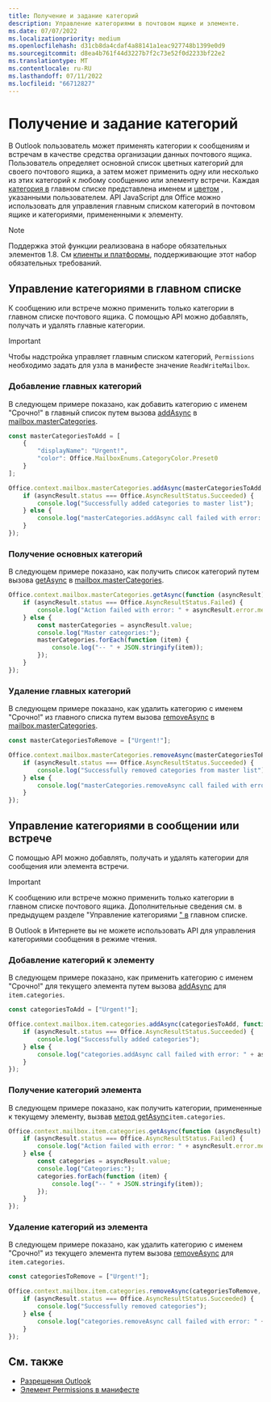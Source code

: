 ```yaml
---
title: Получение и задание категорий
description: Управление категориями в почтовом ящике и элементе.
ms.date: 07/07/2022
ms.localizationpriority: medium
ms.openlocfilehash: d31cb8da4cdaf4a88141a1eac927748b1399e0d9
ms.sourcegitcommit: d8ea4b761f44d3227b7f2c73e52f0d2233bf22e2
ms.translationtype: MT
ms.contentlocale: ru-RU
ms.lasthandoff: 07/11/2022
ms.locfileid: "66712827"
---
```

# <a name="get-and-set-categories"></a>Получение и задание категорий

В Outlook пользователь может применять категории к сообщениям и встречам в качестве средства организации данных почтового ящика. Пользователь определяет основной список цветных категорий для своего почтового ящика, а затем может применить одну или несколько из этих категорий к любому сообщению или элементу встречи. Каждая [категория в](/javascript/api/outlook/office.categorydetails) главном списке представлена именем и [цветом](/javascript/api/outlook/office.mailboxenums.categorycolor) , указанными пользователем. API JavaScript для Office можно использовать для управления главным списком категорий в почтовом ящике и категориями, примененными к элементу.

> [!NOTE]
> Поддержка этой функции реализована в наборе обязательных элементов 1.8. См [клиенты и платформы](/javascript/api/requirement-sets/outlook/outlook-api-requirement-sets#requirement-sets-supported-by-exchange-servers-and-outlook-clients), поддерживающие этот набор обязательных требований.

## <a name="manage-categories-in-the-master-list"></a>Управление категориями в главном списке

К сообщению или встрече можно применить только категории в главном списке почтового ящика. С помощью API можно добавлять, получать и удалять главные категории.

> [!IMPORTANT]
> Чтобы надстройка управляет главным списком категорий, `Permissions` необходимо задать для узла в манифесте значение `ReadWriteMailbox`.

### <a name="add-master-categories"></a>Добавление главных категорий

В следующем примере показано, как добавить категорию с именем "Срочно!" в главный список путем вызова [addAsync](/javascript/api/outlook/office.mastercategories#outlook-office-mastercategories-addasync-member(1)) в [mailbox.masterCategories](/javascript/api/outlook/office.mailbox#outlook-office-mailbox-mastercategories-member).

```js
const masterCategoriesToAdd = [
    {
        "displayName": "Urgent!",
        "color": Office.MailboxEnums.CategoryColor.Preset0
    }
];

Office.context.mailbox.masterCategories.addAsync(masterCategoriesToAdd, function (asyncResult) {
    if (asyncResult.status === Office.AsyncResultStatus.Succeeded) {
        console.log("Successfully added categories to master list");
    } else {
        console.log("masterCategories.addAsync call failed with error: " + asyncResult.error.message);
    }
});
```

### <a name="get-master-categories"></a>Получение основных категорий

В следующем примере показано, как получить список категорий путем вызова [getAsync](/javascript/api/outlook/office.mastercategories#outlook-office-mastercategories-getasync-member(1)) в [mailbox.masterCategories](/javascript/api/outlook/office.mailbox#outlook-office-mailbox-mastercategories-member).

```js
Office.context.mailbox.masterCategories.getAsync(function (asyncResult) {
    if (asyncResult.status === Office.AsyncResultStatus.Failed) {
        console.log("Action failed with error: " + asyncResult.error.message);
    } else {
        const masterCategories = asyncResult.value;
        console.log("Master categories:");
        masterCategories.forEach(function (item) {
            console.log("-- " + JSON.stringify(item));
        });
    }
});
```

### <a name="remove-master-categories"></a>Удаление главных категорий

В следующем примере показано, как удалить категорию с именем "Срочно!" из главного списка путем вызова [removeAsync](/javascript/api/outlook/office.mastercategories#outlook-office-mastercategories-removeasync-member(1)) в [mailbox.masterCategories](/javascript/api/outlook/office.mailbox#outlook-office-mailbox-mastercategories-member).

```js
const masterCategoriesToRemove = ["Urgent!"];

Office.context.mailbox.masterCategories.removeAsync(masterCategoriesToRemove, function (asyncResult) {
    if (asyncResult.status === Office.AsyncResultStatus.Succeeded) {
        console.log("Successfully removed categories from master list");
    } else {
        console.log("masterCategories.removeAsync call failed with error: " + asyncResult.error.message);
    }
});
```

## <a name="manage-categories-on-a-message-or-appointment"></a>Управление категориями в сообщении или встрече

С помощью API можно добавлять, получать и удалять категории для сообщения или элемента встречи.

> [!IMPORTANT]
> К сообщению или встрече можно применить только категории в главном списке почтового ящика. Дополнительные сведения см. в предыдущем разделе "Управление категориями [" в](#manage-categories-in-the-master-list) главном списке.
>
> В Outlook в Интернете вы не можете использовать API для управления категориями сообщения в режиме чтения.

### <a name="add-categories-to-an-item"></a>Добавление категорий к элементу

В следующем примере показано, как применить категорию с именем "Срочно!" для текущего элемента путем вызова [addAsync](/javascript/api/outlook/office.categories#outlook-office-categories-addasync-member(1)) для `item.categories`.

```js
const categoriesToAdd = ["Urgent!"];

Office.context.mailbox.item.categories.addAsync(categoriesToAdd, function (asyncResult) {
    if (asyncResult.status === Office.AsyncResultStatus.Succeeded) {
        console.log("Successfully added categories");
    } else {
        console.log("categories.addAsync call failed with error: " + asyncResult.error.message);
    }
});
```

### <a name="get-an-items-categories"></a>Получение категорий элемента

В следующем примере показано, как получить категории, примененные к текущему элементу, вызвав [метод getAsync](/javascript/api/outlook/office.categories#outlook-office-categories-getasync-member(1))`item.categories`.

```js
Office.context.mailbox.item.categories.getAsync(function (asyncResult) {
    if (asyncResult.status === Office.AsyncResultStatus.Failed) {
        console.log("Action failed with error: " + asyncResult.error.message);
    } else {
        const categories = asyncResult.value;
        console.log("Categories:");
        categories.forEach(function (item) {
            console.log("-- " + JSON.stringify(item));
        });
    }
});
```

### <a name="remove-categories-from-an-item"></a>Удаление категорий из элемента

В следующем примере показано, как удалить категорию с именем "Срочно!" из текущего элемента путем вызова [removeAsync](/javascript/api/outlook/office.categories#outlook-office-categories-removeasync-member(1)) для `item.categories`.

```js
const categoriesToRemove = ["Urgent!"];

Office.context.mailbox.item.categories.removeAsync(categoriesToRemove, function (asyncResult) {
    if (asyncResult.status === Office.AsyncResultStatus.Succeeded) {
        console.log("Successfully removed categories");
    } else {
        console.log("categories.removeAsync call failed with error: " + asyncResult.error.message);
    }
});
```

## <a name="see-also"></a>См. также

- [Разрешения Outlook](understanding-outlook-add-in-permissions.md)
- [Элемент Permissions в манифесте](/javascript/api/manifest/permissions)
